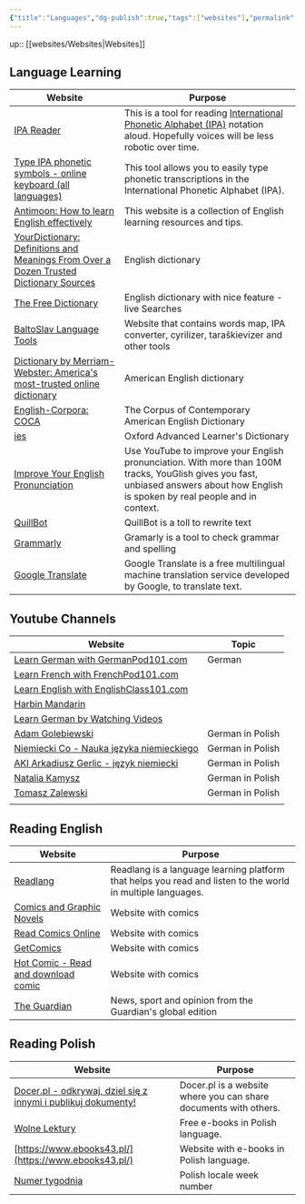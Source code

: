 ```yaml
---
{"title":"Languages","dg-publish":true,"tags":["websites"],"permalink":"/websites/languages/","dgPassFrontmatter":true}
---
```


up:: [[websites/Websites\|Websites]]

## Language Learning

| Website                                                                                                                  | Purpose                                                                                                                                                                                            |
| ------------------------------------------------------------------------------------------------------------------------ | -------------------------------------------------------------------------------------------------------------------------------------------------------------------------------------------------- |
| [IPA Reader](http://ipa-reader.xyz/)                                                                                     | This is a tool for reading [International Phonetic Alphabet (IPA)](https://en.wikipedia.org/wiki/International_Phonetic_Alphabet) notation aloud. Hopefully voices will be less robotic over time. |
| [Type IPA phonetic symbols - online keyboard (all languages)](https://ipa.typeit.org/full/)                              | This tool allows you to easily type phonetic transcriptions in the International Phonetic Alphabet (IPA).                                                                                          |
| [Antimoon: How to learn English effectively](https://www.antimoon.com/)                                                  | This website is a collection of English learning resources and tips.                                                                                                                               |
| [YourDictionary: Definitions and Meanings From Over a Dozen Trusted Dictionary Sources](https://www.yourdictionary.com/) | English dictionary                                                                                                                                                                                 |
| [The Free Dictionary](https://www.thefreedictionary.com/)                                                                | English dictionary with nice feature - live Searches                                                                                                                                               |
| [BaltoSlav Language Tools](https://baltoslav.eu/)                                                                        | Website that contains words map, IPA converter, cyrilizer, taraškievizer and other tools                                                                                                           |
| [Dictionary by Merriam-Webster: America's most-trusted online dictionary](https://www.merriam-webster.com/)              | American English dictionary                                                                                                                                                                        |
| [English-Corpora: COCA](https://www.english-corpora.org/coca/)                                                           | The Corpus of Contemporary American English Dictionary                                                                                                                                             |
| [ies](https://www.oxfordlearnersdictionaries.com/)                                                                       | Oxford Advanced Learner's Dictionary                                                                                                                                                               |
| [Improve Your English Pronunciation](https://youglish.com/)                                                              | Use YouTube to improve your English pronunciation. With more than 100M tracks, YouGlish gives you fast, unbiased answers about how English is spoken by real people and in context.                |
| [QuillBot](https://quillbot.com/)                                                                                        | QuillBot is a toll to rewrite text                                                                                                                                                                 |
| [Grammarly](https://www.grammarly.com/)                                                                                  | Gramarly is a tool to check grammar and spelling                                                                                                                                                   |
| [Google Translate](https://translate.google.com/) | Google Translate is a free multilingual machine translation service developed by Google, to translate text. |

## Youtube Channels

| Website                                                                                              | Topic            |
| ---------------------------------------------------------------------------------------------------- | ---------------- |
| [Learn German with GermanPod101.com](https://www.youtube.com/user/GermanPod101)                      | German           |
| [Learn French with FrenchPod101.com](https://www.youtube.com/user/FrenchPod101)                      |                  |
| [Learn English with EnglishClass101.com](https://www.youtube.com/user/EnglishClass101)               |                  |
| [Harbin Mandarin](https://www.youtube.com/@HarbinMandarin)                                           |                  |
| [Learn German by Watching Videos](https://www.youtube.com/@learngermanbywatchingvideo6508/playlists) |                  |
| [ Adam Golebiewski](https://www.youtube.com/@NieTylkoKontrowersje/featured)                          | German in Polish |
| [Niemiecki Co - Nauka języka niemieckiego](https://www.youtube.com/@niemieckico-naukajezykanie1203)  | German in Polish |
| [AKI Arkadiusz Gerlic - język niemiecki](https://www.youtube.com/@AKIArkadiuszGerlic)                | German in Polish |
| [Natalia Kamysz](https://www.youtube.com/@NataliaKamysz)                                             | German in Polish |
| [Tomasz Zalewski](https://www.youtube.com/@TomaszZalewski)                                           | German in Polish |
|                                                                                                      |                  |

## Reading English

| Website                                                          | Purpose                                                                                                     |
| ---------------------------------------------------------------- | ----------------------------------------------------------------------------------------------------------- |
| [Readlang](https://readlang.com/)                                | Readlang is a language learning platform that helps you read and listen to the world in multiple languages. |
| [Comics and Graphic Novels](https://imagecomics.com/)            | Website with comics                                                                                         |
| [Read Comics Online](https://readcomicsonline.ru/)               | Website with comics                                                                                         |
| [GetComics](https://getcomics.info/)                             | Website with comics                                                                                         |
| [Hot Comic - Read and download comic](https://www.zipcomic.com/) | Website with comics                                                                                         |
| [The Guardian](https://www.theguardian.com/international)        | News, sport and opinion from the Guardian's global edition                                                  |

## Reading Polish

| Website                                                                            | Purpose                                                          |
| ---------------------------------------------------------------------------------- | ---------------------------------------------------------------- |
| [Docer.pl - odkrywaj, dziel się z innymi i publikuj dokumenty!](https://docer.pl/) | Docer.pl is a website where you can share documents with others. |
| [Wolne Lektury](https://wolnelektury.pl/)                                          | Free e-books in Polish language.                                 |
| [https://www.ebooks43.pl/](https://www.ebooks43.pl/)                               | Website with e-books in Polish language.                         |
| [Numer tygodnia](https://www.kalendarz-365.pl/numer-tygodnia.html)                                                                                   |            Polish locale week number                                                      |
